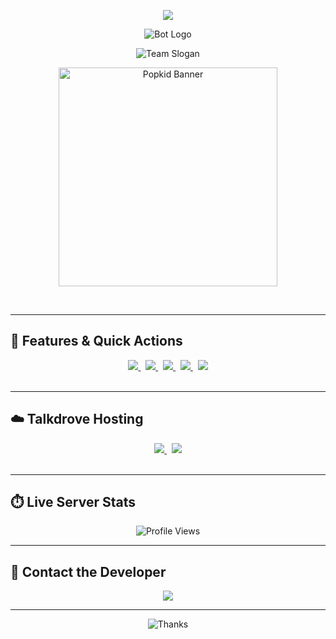 <!-- 💎 POPKID XTECH – Pro-Level README Design 💎 -->

<p align="center">
  <img src="https://readme-typing-svg.demolab.com?font=Rockstar&size=40&pause=1000&color=00FF7F&center=true&vCenter=true&width=815&height=60&lines=🦋+▭+▬+▭+▬+▭+▬+▭+▬+▭+▬+▭+🐇" 
</p>

<p align="center">
  <img src="https://readme-typing-svg.demolab.com?font=Black+Ops+One&size=100&pause=900&color=FF0000&center=true&width=1100&height=150&lines=POPKID-+XTECH+BOT" alt="Bot Logo" />
</p>

<p align="center">
  <img src="https://readme-typing-svg.demolab.com?font=Black+Ops+One&size=50&pause=1000&color=000000&center=true&width=910&height=100&lines=POPKID+XTECH+TEAM+|+KEEP+USING+POPKID+MD" alt="Team Slogan" />
</p>

<p align="center">
  <a href="https://whatsapp.com/channel/0029VadQrNI8KMqo79BiHr3l">
    <img src="https://files.catbox.moe/nzk037.jpg" alt="Popkid Banner" width="350" />
  </a>
</p>

<br>

---

## 🚀 Features & Quick Actions

<div align="center">

<a href="https://github.com/Popkiddevs/POPKID-XTECH/fork">
  <img src="https://img.shields.io/badge/FORK%20REPO-black?style=for-the-badge&logo=github&logoColor=white" />
</a>&nbsp;

<a href="https://prikinpopkif.onrender.com/pair">
  <img src="https://img.shields.io/badge/GET%20SESSION%20ID-white?style=for-the-badge&logo=vercel&logoColor=black" />
</a>&nbsp;

<a href="https://signup.heroku.com/">
  <img src="https://img.shields.io/badge/CREATE%20HEROKU-red?style=for-the-badge&logo=heroku&logoColor=white" />
</a>&nbsp;

<a href="https://tinyurl.com/yc3ae75m">
  <img src="https://img.shields.io/badge/DEPLOY%20TO%20HEROKU-green?style=for-the-badge&logo=heroku&logoColor=white" />
</a>&nbsp;

<a href="https://www.mediafire.com/file/0r8763dp8axy5ap/ZIPPY-XTECH-main+(4).zip/file">
  <img src="https://img.shields.io/badge/DOWNLOAD%20SOURCE-white?style=for-the-badge&logo=google-drive&logoColor=black" />
</a>

</div>

<br>

---

## ☁️ Talkdrove Hosting

<div align="center">

<a href="https://host.talkdrove.com/auth/signup?ref=F3E97634">
  <img src="https://img.shields.io/badge/CREATE%20TALKDROVE%20ACCOUNT-grey?style=for-the-badge&logo=talkdrove&logoColor=white&labelColor=black" />
</a>&nbsp;

<a href="https://host.talkdrove.com/dashboard/select-bot/prepare-deployment?botId=53" target="_blank">
  <img src="https://img.shields.io/badge/DEPLOY%20TO%20TALKDROVE-orange?style=for-the-badge&logo=talkdrove&logoColor=orange&labelColor=black" />
</a>

</div>

<br>

---

## ⏱️ Live Server Stats

<p align="center">
  <img src="https://komarev.com/ghpvc/?username=popkiddevs&style=for-the-badge&color=blue" alt="Profile Views" />
</p>

<!-- Optional: Add dynamic clock from a widget if needed -->

---

## 💬 Contact the Developer

<p align="center">
  <a href="https://wa.me/+254111385747">
    <img src="https://img.shields.io/badge/Contact%20Popkid%20on%20WhatsApp-25D366?style=for-the-badge&logo=whatsapp&logoColor=white" />
  </a>
</p>

---

<p align="center">
  <img src="https://readme-typing-svg.demolab.com?font=Rockstar&size=30&pause=1000&color=FF69B4&center=true&width=800&lines=Thanks+For+Using+POPKID+XTECH+BOT+💖" alt="Thanks" />
</p>
